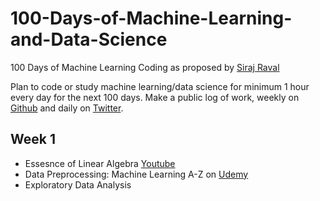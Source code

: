 # 100-Days-of-Machine-Learning-and-Data-Science

100 Days of Machine Learning Coding as proposed by [Siraj Raval](https://github.com/llSourcell)

Plan to code or study machine learning/data science for minimum 1 hour every day for the next 100 days.
Make a public log of work, weekly on [Github](https://github.com/harshbg/100-Days-of-Machine-Learning-and-Data-Science) and daily on [Twitter](https://twitter.com/harshbg/status/1039606832044625921).

## Week 1

* Essesnce of Linear Algebra [Youtube](https://www.youtube.com/watch?v=kjBOesZCoqc&index=1&list=PLZHQObOWTQDPD3MizzM2xVFitgF8hE_ab)
* Data Preprocessing: Machine Learning A-Z on [Udemy](https://www.udemy.com/machinelearning/learn/v4/content)
* Exploratory Data Analysis 



  
